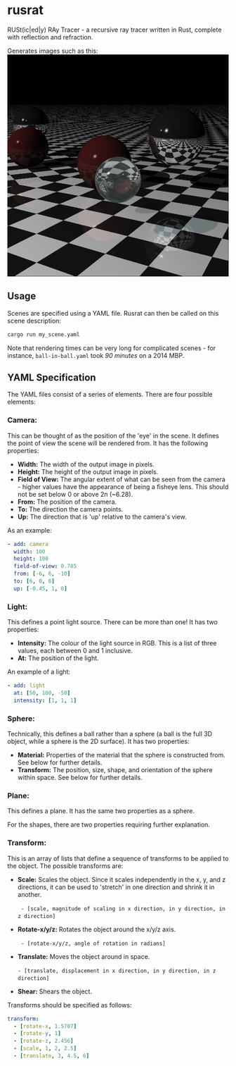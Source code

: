# rusrat
RUSt(ic|ed|y) RAy Tracer - a recursive ray tracer written in Rust, complete with reflection and refraction.

Generates images such as this:
![First example image](https://raw.githubusercontent.com/gcohara/rusrat/main/examples/example_1.png)

## Usage

Scenes are specified using a YAML file.
Rusrat can then be called on this scene description:
```bash
cargo run my_scene.yaml
```

Note that rendering times can be very long for complicated scenes - for instance, `ball-in-ball.yaml` took _90 minutes_ on a 2014 MBP.

## YAML Specification

The YAML files consist of a series of elements.
There are four possible elements:

### **Camera:**
This can be thought of as the position of the 'eye' in the scene. It defines the point of view the scene will be rendered from. It has the following properties:
* **Width:** The width of the output image in pixels.
* **Height:** The height of the output image in pixels.
* **Field of View:** The angular extent of what can be seen from the camera - higher values have the appearance of being a fisheye lens. This should not be set below 0 or above 2п (~6.28).
* **From:** The position of the camera.
* **To:** The direction the camera points.
* **Up:** The direction that is 'up' relative to the camera's view.

As an example:
```yaml
- add: camera
  width: 100
  height: 100
  field-of-view: 0.785
  from: [-6, 6, -10]
  to: [6, 0, 6]
  up: [-0.45, 1, 0]
```
        
### **Light:**
This defines a point light source. There can be more than one! It has two properties:
* **Intensity:** The colour of the light source in RGB. This is a list of three values, each between 0 and 1 inclusive.
* **At:** The position of the light.
    
An example of a light:
```yaml
- add: light
  at: [50, 100, -50]
  intensity: [1, 1, 1]
```
    
### **Sphere:**
Technically, this defines a ball rather than a sphere (a ball is the full 3D object, while a sphere is the 2D surface). It has two properties:
* **Material:** Properties of the material that the sphere is constructed from. See below for further details.
* **Transform:** The position, size, shape, and orientation of the sphere within space. See below for further details.
    
### **Plane:**
This defines a plane. It has the same two properties as a sphere.

For the shapes, there are two properties requiring further explanation.

### **Transform:**
  This is an array of lists that define a sequence of transforms to be applied to the object. The possible transforms are:
  
* **Scale:** Scales the object. Since it scales independently in the x, y, and z directions, it can be used to 'stretch' in one direction and shrink it in another.
  
  ` - [scale, magnitude of scaling in x direction, in y direction, in z direction]`
* **Rotate-x/y/z:** Rotates the object around the x/y/z axis.
  
  ` - [rotate-x/y/z, angle of rotation in radians]`
* **Translate:** Moves the object around in space.

  `- [translate, displacement in x direction, in y direction, in z direction]`
* **Shear:** Shears the object.
  
Transforms should be specified as follows:
```yaml
transform:
  - [rotate-x, 1.5707]
  - [rotate-y, 1]
  - [rotate-z, 2.456]
  - [scale, 1, 2, 2.5]
  - [translate, 3, 4.5, 6]
  
```

